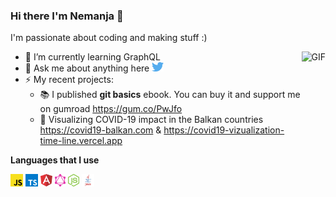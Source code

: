 ### Hi there I'm Nemanja 👋

I'm passionate about coding and making stuff :)

<img align="right" alt="GIF" height="250px" src="https://media.giphy.com/media/du3J3cXyzhj75IOgvA/giphy.gif" />

- 🌱 I’m currently learning GraphQL
- 💬 Ask me about anything here
  <a href="https://twitter.com/nemanjavasa" target="_blank">
    <img height="15" src="./assets/twitter.svg" alt="Twitter"/>
  </a>
- ⚡ My recent projects:
  - 📚 I published **git basics** ebook. You can buy it and support me on gumroad https://gum.co/PwJfo
  - 🦠 Visualizing COVID-19 impact in the Balkan countries https://covid19-balkan.com & https://covid19-vizualization-time-line.vercel.app

**Languages that I use**

<code><img height="20" src="./assets/javascript.svg"></code>
<code><img height="20" src="./assets/typescript.svg"></code>
<code><img height="20" src="./assets/angular-icon-1.svg"></code>
<code><img height="20" src="./assets/graphql.svg"></code>
<code><img height="20" src="./assets/nodejs-icon.svg"></code>
<code><img height="20" src="./assets/java.svg"></code>
